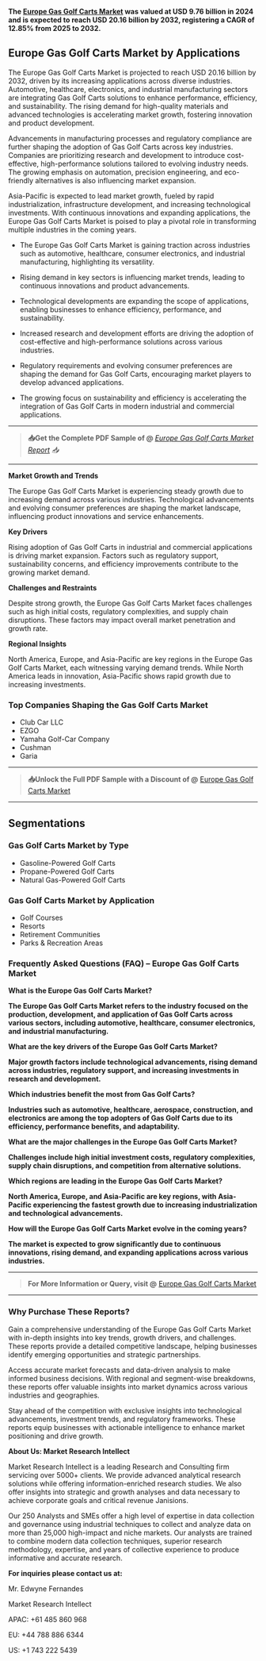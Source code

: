 <p><strong>The <a href="https://www.marketresearchintellect.com/download-sample/?rid=912053&amp;utm_source=Pulse-April-Europe&amp;utm_medium=852">Europe Gas Golf Carts Market</a> was valued at USD 9.76 billion in 2024 and is expected to reach USD 20.16 billion by 2032, registering a CAGR of 12.85% from 2025 to 2032.</strong></p><h2>Europe Gas Golf Carts Market by Applications&nbsp;</h2><p><p>The Europe Gas Golf Carts Market is projected to reach USD 20.16 billion by 2032, driven by its increasing applications across diverse industries. Automotive, healthcare, electronics, and industrial manufacturing sectors are integrating Gas Golf Carts solutions to enhance performance, efficiency, and sustainability. The rising demand for high-quality materials and advanced technologies is accelerating market growth, fostering innovation and product development.</p><p>Advancements in manufacturing processes and regulatory compliance are further shaping the adoption of Gas Golf Carts across key industries. Companies are prioritizing research and development to introduce cost-effective, high-performance solutions tailored to evolving industry needs. The growing emphasis on automation, precision engineering, and eco-friendly alternatives is also influencing market expansion.</p><p>Asia-Pacific is expected to lead market growth, fueled by rapid industrialization, infrastructure development, and increasing technological investments. With continuous innovations and expanding applications, the Europe Gas Golf Carts Market is poised to play a pivotal role in transforming multiple industries in the coming years.</p></p><ul><li><p>The Europe Gas Golf Carts Market is gaining traction across industries such as automotive, healthcare, consumer electronics, and industrial manufacturing, highlighting its versatility.</p></li><li><p>Rising demand in key sectors is influencing market trends, leading to continuous innovations and product advancements.</p></li><li><p>Technological developments are expanding the scope of applications, enabling businesses to enhance efficiency, performance, and sustainability.</p></li><li><p>Increased research and development efforts are driving the adoption of cost-effective and high-performance solutions across various industries.</p></li><li><p>Regulatory requirements and evolving consumer preferences are shaping the demand for Gas Golf Carts, encouraging market players to develop advanced applications.</p></li><li><p>The growing focus on sustainability and efficiency is accelerating the integration of Gas Golf Carts in modern industrial and commercial applications.</p></li></ul><hr /><blockquote><p><strong><span class="font-[700]">📥Get the Complete PDF Sample of @ </span></strong><em><span class="font-[700]"><a href="https://www.marketresearchintellect.com/download-sample/?rid=912053&amp;utm_source=Pulse-April-Europe&amp;utm_medium=852" target="_blank" data-tracking-control-name="article-ssr-frontend-pulse_little-text-block" data-tracking-will-navigate="" data-test-link="">Europe Gas Golf Carts Market Report</a>&nbsp;📥</span></em></p></blockquote><hr /><p class="" data-start="77" data-end="360"><strong data-start="77" data-end="105">Market Growth and Trends</strong></p><p class="" data-start="77" data-end="360">The Europe Gas Golf Carts Market is experiencing steady growth due to increasing demand across various industries. Technological advancements and evolving consumer preferences are shaping the market landscape, influencing product innovations and service enhancements.</p><p class="" data-start="362" data-end="606"><strong data-start="362" data-end="377">Key Drivers</strong></p><p class="" data-start="362" data-end="606">Rising adoption of Gas Golf Carts in industrial and commercial applications is driving market expansion. Factors such as regulatory support, sustainability concerns, and efficiency improvements contribute to the growing market demand.</p><p class="" data-start="608" data-end="849"><strong data-start="608" data-end="637">Challenges and Restraints</strong></p><p class="" data-start="608" data-end="849">Despite strong growth, the Europe Gas Golf Carts Market faces challenges such as high initial costs, regulatory complexities, and supply chain disruptions. These factors may impact overall market penetration and growth rate.</p><p class="" data-start="851" data-end="1095"><strong data-start="851" data-end="872">Regional Insights</strong></p><p class="" data-start="851" data-end="1095">North America, Europe, and Asia-Pacific are key regions in the Europe Gas Golf Carts Market, each witnessing varying demand trends. While North America leads in innovation, Asia-Pacific shows rapid growth due to increasing investments.</p><p><h3>Top Companies Shaping the  Gas Golf Carts Market </h3><ul><li> Club Car LLC</li><li> EZGO</li><li> Yamaha Golf-Car Company</li><li> Cushman</li><li> Garia</li></ul></p><hr /><blockquote><p><strong>📥Unlock the Full PDF Sample with a Discount of @</strong> <a href="https://www.marketresearchintellect.com/ask-for-discount/?rid=912053&amp;utm_source=Pulse-April-Europe&amp;utm_medium=852">Europe Gas Golf Carts Market</a></p></blockquote><hr /><p><h2>Segmentations</h2><h3> Gas Golf Carts Market by Type</h3><ul><li> Gasoline-Powered Golf Carts</li><li> Propane-Powered Golf Carts</li><li> Natural Gas-Powered Golf Carts</li></ul><h3> Gas Golf Carts Market by Application</h3><ul><li> Golf Courses</li><li> Resorts</li><li> Retirement Communities</li><li> Parks & Recreation Areas</li></ul></p><h3><strong>Frequently Asked Questions (FAQ) &ndash; Europe Gas Golf Carts Market</strong></h3><p><strong>What is the Europe Gas Golf Carts Market?</strong></p><p><strong>The Europe Gas Golf Carts Market refers to the industry focused on the production, development, and application of Gas Golf Carts across various sectors, including automotive, healthcare, consumer electronics, and industrial manufacturing.</strong></p><p><strong>What are the key drivers of the Europe Gas Golf Carts Market?</strong></p><p><strong>Major growth factors include technological advancements, rising demand across industries, regulatory support, and increasing investments in research and development.</strong></p><p><strong>Which industries benefit the most from Gas Golf Carts?</strong></p><p><strong>Industries such as automotive, healthcare, aerospace, construction, and electronics are among the top adopters of Gas Golf Carts due to its efficiency, performance benefits, and adaptability.</strong></p><p><strong>What are the major challenges in the Europe Gas Golf Carts Market?</strong></p><p><strong>Challenges include high initial investment costs, regulatory complexities, supply chain disruptions, and competition from alternative solutions.</strong></p><p><strong>Which regions are leading in the Europe Gas Golf Carts Market?</strong></p><p><strong>North America, Europe, and Asia-Pacific are key regions, with Asia-Pacific experiencing the fastest growth due to increasing industrialization and technological advancements.</strong></p><p><strong>How will the Europe Gas Golf Carts Market evolve in the coming years?</strong></p><p><strong>The market is expected to grow significantly due to continuous innovations, rising demand, and expanding applications across various industries.</strong></p><hr /><blockquote><p><span class="font-[700]"><strong>For More Information or Query, visit&nbsp;@</strong>&nbsp;</span><span class="font-[700]"><a href="https://www.marketresearchintellect.com/product/global-gas-golf-carts-market/?utm_source=Linkedin&utm_medium=852" target="_blank" data-tracking-control-name="article-ssr-frontend-pulse_little-text-block" data-tracking-will-navigate="" data-test-link="">Europe Gas Golf Carts Market</a></span></p></blockquote><hr /><h3><strong data-start="0" data-end="31">Why Purchase These Reports?</strong></h3><p class="" data-start="35" data-end="297">Gain a comprehensive understanding of the Europe Gas Golf Carts Market with in-depth insights into key trends, growth drivers, and challenges. These reports provide a detailed competitive landscape, helping businesses identify emerging opportunities and strategic partnerships.</p><p class="" data-start="299" data-end="540">Access accurate market forecasts and data-driven analysis to make informed business decisions. With regional and segment-wise breakdowns, these reports offer valuable insights into market dynamics across various industries and geographies.</p><p class="" data-start="542" data-end="784">Stay ahead of the competition with exclusive insights into technological advancements, investment trends, and regulatory frameworks. These reports equip businesses with actionable intelligence to enhance market positioning and drive growth.</p><p><strong><span class="font-[700]">About Us: Market Research Intellect</span></strong></p><p><span class="">Market Research Intellect is a leading Research and Consulting firm servicing over 5000+ clients. We provide advanced analytical research solutions while offering information-enriched research studies.&nbsp;</span>We also offer insights into strategic and growth analyses and data necessary to achieve corporate goals and critical revenue Janisions.</p><p><span class="">Our 250 Analysts and SMEs offer a high level of expertise in data collection and governance using industrial techniques to collect and analyze data on more than 25,000 high-impact and niche markets. Our analysts are trained to combine modern data collection techniques, superior research methodology, expertise, and years of collective experience to produce informative and accurate research.</span></p><p><strong>For inquiries please contact us at:</strong></p><p>Mr. Edwyne Fernandes</p><p>Market Research Intellect</p><p>APAC: +61 485 860 968</p><p>EU: +44 788 886 6344</p><p>US: +1 743 222 5439</p>